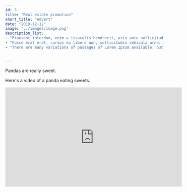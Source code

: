 ```yaml
---
id: 3
title: "Real estate promotion"
short_title: "Advert"
date: "2019-12-12"
image: "../images/image.png"
description_list: 
- "Praesent interdum, enim a issaculis hendrerit, arcu ante sollicitudin neque, at vulputate ligula leo at tortor."
- "Fusce erat erat, cursus eu libero non, sollicitudin vehicula urna. Integer imperdiet risus ornare tellus accumsan suscipit."
- "There are many variations of passages of Lorem Ipsum available, but the majority have suffered alteration in some form, by injected humour, or randomised words which don't look even slightly believable."


---
```


Pandas are really sweet.

Here's a video of a panda eating sweets.

<iframe width="560" height="315" src="https://www.youtube.com/embed/4n0xNbfJLR8" frameborder="0" allowfullscreen></iframe>